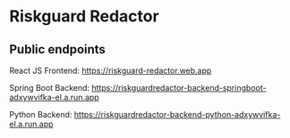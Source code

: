 # Riskguard Redactor

## Public endpoints

React JS Frontend: https://riskguard-redactor.web.app

Spring Boot Backend: https://riskguardredactor-backend-springboot-adxywvifka-el.a.run.app

Python Backend: https://riskguardredactor-backend-python-adxywvifka-el.a.run.app
